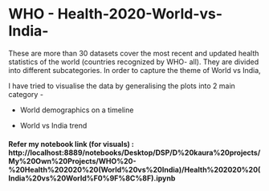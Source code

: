 # WHO - Health-2020-World-vs-India-
These are more than 30 datasets cover the most recent and updated health statistics of the world (countries recognized by WHO- all). They are divided into different subcategories. In order to capture the theme of World vs India,

I have tried to visualise the data by generalising the plots into 2 main category -

* World demographics on a timeline

* World vs India trend

#### Refer my notebook link (for visuals) : http://localhost:8889/notebooks/Desktop/DSP/D%20kaura%20projects/My%20Own%20Projects/WHO%20-%20Health%202020%20(World%20vs%20India)/Health%202020%20(India%20vs%20World%F0%9F%8C%8F).ipynb
